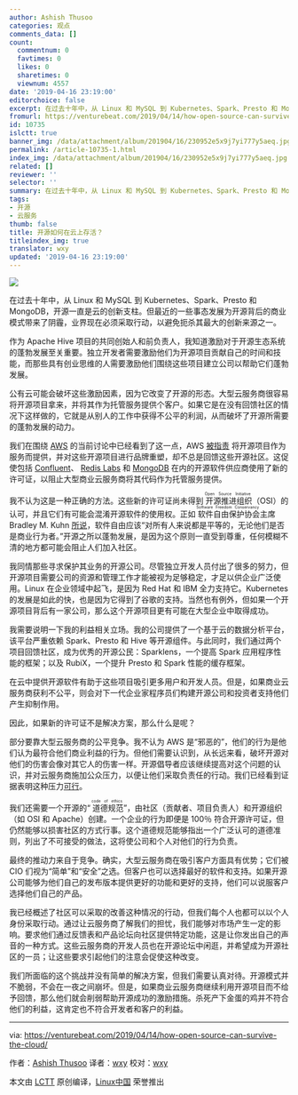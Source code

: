 ```yaml
---
author: Ashish Thusoo
categories: 观点
comments_data: []
count:
  commentnum: 0
  favtimes: 0
  likes: 0
  sharetimes: 0
  viewnum: 4557
date: '2019-04-16 23:19:00'
editorchoice: false
excerpt: 在过去十年中，从 Linux 和 MySQL 到 Kubernetes、Spark、Presto 和 MongoDB，开源一直是云创新的支柱。但最近的事态发展为开源背后的商业模式带来了阴霾，业界现在必须采取行动，以避免扼杀其最大的创新来源之一。
fromurl: https://venturebeat.com/2019/04/14/how-open-source-can-survive-the-cloud/
id: 10735
islctt: true
banner_img: /data/attachment/album/201904/16/230952e5x9j7yi777y5aeq.jpg
permalink: /article-10735-1.html
index_img: /data/attachment/album/201904/16/230952e5x9j7yi777y5aeq.jpg.thumb.jpg
related: []
reviewer: ''
selector: ''
summary: 在过去十年中，从 Linux 和 MySQL 到 Kubernetes、Spark、Presto 和 MongoDB，开源一直是云创新的支柱。但最近的事态发展为开源背后的商业模式带来了阴霾，业界现在必须采取行动，以避免扼杀其最大的创新来源之一。
tags:
- 开源
- 云服务
thumb: false
title: 开源如何在云上存活？
titleindex_img: true
translator: wxy
updated: '2019-04-16 23:19:00'
---
```


![](/data/attachment/album/201904/16/230952e5x9j7yi777y5aeq.jpg)


在过去十年中，从 Linux 和 MySQL 到 Kubernetes、Spark、Presto 和 MongoDB，开源一直是云的创新支柱。但最近的一些事态发展为开源背后的商业模式带来了阴霾，业界现在必须采取行动，以避免扼杀其最大的创新来源之一。


作为 Apache Hive 项目的共同创始人和前负责人，我知道激励对于开源生态系统的蓬勃发展至关重要。独立开发者需要激励他们为开源项目贡献自己的时间和技能，而那些具有创业思维的人需要激励他们围绕这些项目建立公司以帮助它们蓬勃发展。


公有云可能会破坏这些激励因素，因为它改变了开源的形态。大型云服务商很容易将开源项目拿来，并将其作为托管服务提供个客户。如果它是在没有回馈社区的情况下这样做的，它就是从别人的工作中获得不公平的利润，从而破坏了开源所需要的蓬勃发展的动力。


我们在围绕 [AWS](https://venturebeat.com/2019/01/17/amazons-aws-launches-full-managed-data-backup-service/) 的当前讨论中已经看到了这一点，AWS [被指责](https://techcrunch.com/2019/01/09/aws-gives-open-source-the-middle-finger/) 将开源项目作为服务而提供，并对这些开源项目进行品牌重塑，却不总是回馈这些开源社区。这促使包括 [Confluent](https://www.confluent.io/blog/license-changes-confluent-platform)、 [Redis Labs](https://redislabs.com/blog/redis-license-bsd-will-remain-bsd/) 和 [MongoDB](https://www.mongodb.com/press/mongodb-issues-new-server-side-public-license-for-mongodb-community-server) 在内的开源软件供应商使用了新的许可证，以阻止大型商业云服务商将其代码作为托管服务提供。


我不认为这是一种正确的方法。这些新的许可证尚未得到<ruby> 开源推进组织 <rp>  （ </rp> <rt>  Open Source Initiative </rt> <rp>  ） </rp></ruby>（OSI）的认可，并且它们有可能会混淆开源软件的使用权。正如<ruby> 软件自由保护协会 <rp>  （ </rp> <rt>  Software Freedom Conservancy </rt> <rp>  ） </rp></ruby>主席 Bradley M. Kuhn [所说](https://www.businessinsider.com/amazon-web-services-open-source-licensing-undermine-2018-12)，软件自由应该“对所有人来说都是平等的，无论他们是否是商业行为者。”开源之所以蓬勃发展，是因为这个原则一直受到尊重，任何模糊不清的地方都可能会阻止人们加入社区。


我同情那些寻求保护其业务的开源公司。尽管独立开发人员付出了很多的努力，但开源项目需要公司的资源和管理工作才能被视为足够稳定，才足以供企业广泛使用。Linux 在企业领域中起飞，是因为 Red Hat 和 IBM 全力支持它。Kubernetes 的发展是如此的快，也是因为它得到了谷歌的支持。当然也有例外，但如果一个开源项目背后有一家公司，那么这个开源项目更有可能在大型企业中取得成功。


我需要说明一下我的利益相关立场。我的公司提供了一个基于云的数据分析平台，该平台严重依赖 Spark、Presto 和 Hive 等开源组件。与此同时，我们通过两个项目回馈社区，成为优秀的开源公民：Sparklens，一个提高 Spark 应用程序性能的框架；以及 RubiX，一个提升 Presto 和 Spark 性能的缓存框架。


在云中提供开源软件有助于这些项目吸引更多用户和开发人员。但是，如果商业云服务商获利不公平，则会对下一代企业家程序员们构建开源公司和投资者支持他们产生抑制作用。


因此，如果新的许可证不是解决方案，那么什么是呢？


部分要靠大型云服务商的公平竞争。我不认为 AWS 是“邪恶的”，他们的行为是他们认为最符合他们商业利益的行为。但他们需要认识到，从长远来看，破坏开源对他们的伤害会像对其它人的伤害一样。开源倡导者应该继续提高对这个问题的认识，并对云服务商施加公众压力，以便让他们采取负责任的行动。我们已经看到证据表明这种压力[可行](https://www.geekwire.com/2018/firecracker-amazon-web-services-reinvents-serverless-computing-infrastructure-open-source-reputation/)。


我们还需要一个开源的“<ruby> 道德规范 <rp>  （ </rp> <rt>  code of ethics </rt> <rp>  ） </rp></ruby>”，由社区（贡献者、项目负责人）和开源组织（如 OSI 和 Apache）创建。一个企业的行为即便是 100％ 符合开源许可证，但仍然能够以损害社区的方式行事。这个道德规范能够指出一个广泛认可的道德准则，列出了不可接受的做法，这将使公司和个人对他们的行为负责。


最终的推动力来自于竞争。确实，大型云服务商在吸引客户方面具有优势；它们被 CIO 们视为“简单”和“安全”之选。但客户也可以选择最好的软件和支持。如果开源公司能够为他们自己的发布版本提供更好的功能和更好的支持，他们可以说服客户选择他们自己的产品。


我已经概述了社区可以采取的改善这种情况的行动，但我们每个人也都可以以个人身份采取行动。通过让云服务商了解我们的担忧，我们能够对市场产生一定的影响。要求他们通过反馈表和产品论坛向社区提供特定功能，这是让你发出自己的声音的一种方式。这些云服务商的开发人员也在开源论坛中闲逛，并希望成为开源社区的一员；让这些要求引起他们的注意会促使这种改变。


我们所面临的这个挑战并没有简单的解决方案，但我们需要认真对待。开源模式并不脆弱，不会在一夜之间崩坏。但是，如果商业云服务商继续利用开源项目而不给予回馈，那么他们就会削弱帮助开源成功的激励措施。杀死产下金蛋的鸡并不符合他们的利益，这肯定也不符合开发者和客户的利益。




---


via: <https://venturebeat.com/2019/04/14/how-open-source-can-survive-the-cloud/> 


作者：[Ashish Thusoo](https://venturebeat.com/author/ashish-thusoo-qubole/) 译者：[wxy](https://github.com/wxy) 校对：[wxy](https://github.com/wxy)


本文由 [LCTT](https://github.com/LCTT/TranslateProject) 原创编译，[Linux中国](https://linux.cn/) 荣誉推出